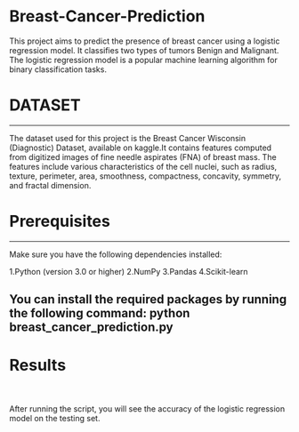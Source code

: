 # Breast-Cancer-Prediction

This project aims to predict the presence of breast cancer using a logistic regression model. It classifies two types of tumors Benign and Malignant. The logistic regression model is a popular machine learning algorithm for binary classification tasks.

# DATASET
---------------------------------------------------------------------------------------------- 
The dataset used for this project is the Breast Cancer Wisconsin (Diagnostic) Dataset, available on kaggle.It contains features computed from digitized images of fine needle aspirates (FNA) of breast mass. The features include various characteristics of the cell nuclei, such as radius, texture, perimeter, area, smoothness, compactness, concavity, symmetry, and fractal dimension.

# Prerequisites
-----------------------------------------------------------------------------------------------
Make sure you have the following dependencies installed:

1.Python (version 3.0 or higher)
2.NumPy
3.Pandas
4.Scikit-learn

You can install the required packages by running the following command:
python breast_cancer_prediction.py
-------------------------------------------------------------------------------------------------
# Results <br></br>

After running the script, you will see the accuracy of the logistic regression model on the testing set.

